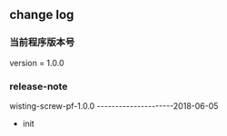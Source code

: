 ## change log

### 当前程序版本号
version = 1.0.0

### release-note
wisting-screw-pf-1.0.0 ---------------------2018-06-05  
* init
